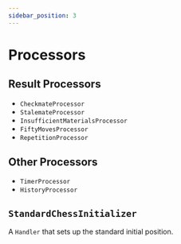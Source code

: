 ```yaml
---
sidebar_position: 3
---
```


# Processors

## Result Processors

-   `CheckmateProcessor`
-   `StalemateProcessor`
-   `InsufficientMaterialsProcessor`
-   `FiftyMovesProcessor`
-   `RepetitionProcessor`

## Other Processors

-   `TimerProcessor`
-   `HistoryProcessor`

## `StandardChessInitializer`

A `Handler` that sets up the standard initial position.
